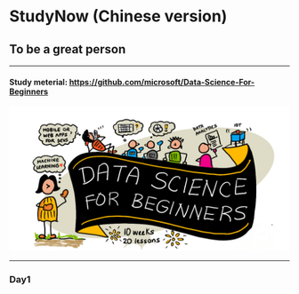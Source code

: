 # StudyNow (Chinese version)
## To be a great person 
---
#### Study meterial: https://github.com/microsoft/Data-Science-For-Beginners

![C:/Users/benso/OneDrive - 長庚大學/Desktop/study/00-Title.png](00-Title.png)

---

### Day1

